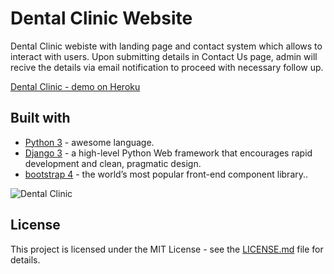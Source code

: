 # Dental Clinic Website

Dental Clinic webiste with landing page and contact system which allows to interact with users.
Upon submitting details in Contact Us page, admin will recive the details via email notification to proceed with necessary follow up.

[Dental Clinic - demo on Heroku](https://dental-app-by-ptyadana.herokuapp.com/)

## Built with
+ [Python 3](https://www.python.org/) - awesome language.
+ [Django 3](https://www.djangoproject.com/) - a high-level Python Web framework that encourages rapid development and clean, pragmatic design.
+ [bootstrap 4](https://getbootstrap.com/) - the world’s most popular front-end component library..

![Dental Clinic](https://placeholder.com/)

## License
This project is licensed under the MIT License - see the [LICENSE.md](LICENSE.md) file for details.